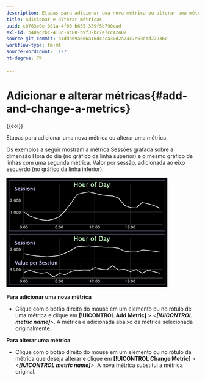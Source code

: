 ```yaml
---
description: Etapas para adicionar uma nova métrica ou alterar uma métrica.
title: Adicionar e alterar métricas
uuid: c0763e0e-081a-4f00-b655-359f5b790ead
exl-id: b40ad2bc-410d-4c80-b9f3-bc7e7cc42407
source-git-commit: b1dda69a606a16dccca30d2a74c7e63dbd27936c
workflow-type: tm+mt
source-wordcount: '127'
ht-degree: 7%

---
```


# Adicionar e alterar métricas{#add-and-change-a-metrics}

{{eol}}

Etapas para adicionar uma nova métrica ou alterar uma métrica.

Os exemplos a seguir mostram a métrica Sessões grafada sobre a dimensão Hora do dia (no gráfico da linha superior) e o mesmo gráfico de linhas com uma segunda métrica, Valor por sessão, adicionada ao eixo esquerdo (no gráfico da linha inferior).

![](assets/vis_Line_AddMetric.png)

**Para adicionar uma nova métrica**

* Clique com o botão direito do mouse em um elemento ou no rótulo de uma métrica e clique em **[!UICONTROL Add Metric]** > *&lt;**[!UICONTROL metric name]**>*. A métrica é adicionada abaixo da métrica selecionada originalmente.

**Para alterar uma métrica**

* Clique com o botão direito do mouse em um elemento ou no rótulo da métrica que deseja alterar e clique em **[!UICONTROL Change Metric]** > *&lt;**[!UICONTROL metric name]**>*. A nova métrica substitui a métrica original.
